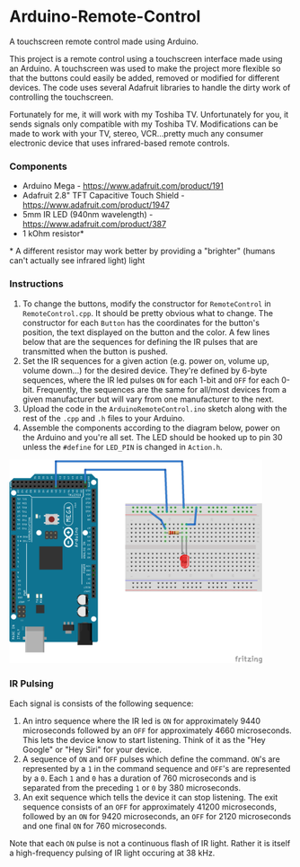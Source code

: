 # Arduino-Remote-Control #
A touchscreen remote control made using Arduino.

This project is a remote control using a touchscreen interface made using an Arduino. A touchscreen was used to make the project more flexible so that the buttons could easily be added, removed or modified for different devices. The code uses several Adafruit libraries to handle the dirty work of controlling the touchscreen.
  
Fortunately for me, it will work with my Toshiba TV. Unfortunately for you, it sends signals only compatible with my Toshiba TV. Modifications can be made to work with your TV, stereo, VCR...pretty much any consumer electronic device that uses infrared-based remote controls.
 
### Components ###
- Arduino Mega - https://www.adafruit.com/product/191 
- Adafruit 2.8" TFT Capacitive Touch Shield - https://www.adafruit.com/product/1947  
- 5mm IR LED (940nm wavelength) - https://www.adafruit.com/product/387  
- 1 kOhm resistor*

\* A different resistor may work better by providing a "brighter" (humans can't actually see infrared light) light

### Instructions ###
1. To change the buttons, modify the constructor for `RemoteControl` in `RemoteControl.cpp`. It should be pretty obvious what to change. The constructor for each `Button` has the coordinates for the button's position, the text displayed on the button and the color. A few lines below that are the sequences for defining the IR pulses that are transmitted when the button is pushed.
2. Set the IR sequences for a given action (e.g. power on, volume up, volume down...) for the desired device. They're defined by 6-byte sequences, where the IR led pulses `ON` for each 1-bit and `OFF` for each 0-bit. Frequently, the sequences are the same for all/most devices from a given manufacturer but will vary from one manufacturer to the next.
3. Upload the code in the `ArduinoRemoteControl.ino` sketch along with the rest of the `.cpp` and `.h` files to your Arduino.
4. Assemble the components according to the diagram below, power on the Arduino and you're all set. The LED should be hooked up to pin 30 unless the `#define` for `LED_PIN` is changed in `Action.h`.

<img src="https://github.com/scottimus-p/arduino-remote-control/blob/main/Arduino-Remote.png" width="450">

### IR Pulsing ###
Each signal is consists of the following sequence:  
1. An intro sequence where the IR led is `ON` for approximately 9440 microseconds followed by an `OFF` for approximately 4660 microseconds. This lets the device know to start listening. Think of it as the "Hey Google" or "Hey Siri" for your device.
2. A sequence of `ON` and `OFF` pulses which define the command. `ON`'s are represented by a `1` in the command sequence and `OFF`'s are represented by a `0`. Each `1` and `0` has a duration of 760 microseconds and is separated from the preceding `1` or `0` by 380 microseconds.
3. An exit sequence which tells the device it can stop listening. The exit sequence consists of an `OFF` for approximately 41200 microseconds, followed by an `ON` for 9420 microseconds, an `OFF` for 2120 microseconds and one final `ON` for 760 microseconds.

Note that each `ON` pulse is not a continuous flash of IR light. Rather it is itself a high-frequency pulsing of IR light occuring at 38 kHz.
